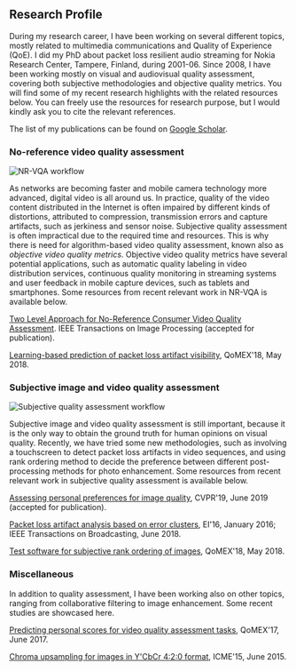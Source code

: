 ## Research Profile

During my research career, I have been working on several different topics, mostly related to multimedia communications and Quality of Experience (QoE). I did my PhD about packet loss resilient audio streaming for Nokia Research Center, Tampere, Finland, during 2001-06. Since 2008, I have been working mostly on visual and audiovisual quality assessment, covering both subjective methodologies and objective quality metrics. You will find some of my recent research highlights with the related resources below. You can freely use the resources for research purpose, but I would kindly ask you to cite the relevant references.

The list of my publications can be found on [Google Scholar](https://scholar.google.com/citations?hl=en&user=IrbP5FUAAAAJ).


### No-reference video quality assessment

![NR-VQA workflow](https://jarikorhonen.github.io/nr-vqa.png "NR-VQA workflow")

As networks are becoming faster and mobile camera technology more advanced, digital video is all around us. In practice, quality of the video content distributed in the Internet is often impaired by different kinds of distortions, attributed to compression, transmission errors and capture artifacts, such as jerkiness and sensor noise. Subjective quality assessment is often impractical due to the required time and resources. This is why there is need for algorithm-based video quality assessment, known also as *objective video quality metrics*. Objective video quality metrics have several potential applications, such as automatic quality labeling in video distribution services, continuous quality monitoring in streaming systems and user feedback in mobile capture devices, such as tablets and smartphones. Some resources from recent relevant work in NR-VQA is available below.

[Two Level Approach for No-Reference Consumer Video Quality Assessment](https://github.com/jarikorhonen/nr-vqa-consumervideo/). IEEE Transactions on Image Processing (accepted for publication).

[Learning-based prediction of packet loss artifact visibility](https://github.com/jarikorhonen/nr-vqa-packetloss), QoMEX'18, May 2018.

### Subjective image and video quality assessment

![Subjective quality assessment workflow](https://jarikorhonen.github.io/sqa2.png "Subjective quality assessment workflow")

Subjective image and video quality assessment is still important, because it is the only way to obtain the ground truth for human opinions on visual quality. Recently, we have tried some new methodologies, such as involving a touchscreen to detect packet loss artifacts in video sequences, and using rank ordering method to decide the preference between different post-processing methods for photo enhancement. Some resources from recent relevant work in subjective quality assessment is available below.

[Assessing personal preferences for image quality](https://github.com/jarikorhonen/personal_image_preferences), CVPR'19, June 2019 (accepted for publication).

[Packet loss artifact analysis based on error clusters](https://github.com/jarikorhonen/error_cluster_detection), EI'16, January 2016; IEEE Transactions on Broadcasting, June 2018.

[Test software for subjective rank ordering of images](https://github.com/jarikorhonen/image_ranking), QoMEX'18, May 2018.

### Miscellaneous

In addition to quality assessment, I have been working also on other topics, ranging from collaborative filtering to image enhancement. Some recent studies are showcased here.

[Predicting personal scores for video quality assessment tasks](https://github.com/jarikorhonen/personal_scores), QoMEX'17, June 2017.

[Chroma upsampling for images in Y'CbCr 4:2:0 format](https://github.com/jarikorhonen/chroma_upsampling), ICME'15, June 2015.


